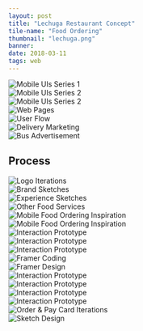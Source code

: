 ```yaml
---
layout: post
title: "Lechuga Restaurant Concept"
tile-name: "Food Ordering"
thumbnail: "lechuga.png"
banner:
date: 2018-03-11
tags: web
---
```


<div class="image-container"><img src="../img/lechuga/ui1.png" alt="Mobile UIs Series 1"/></div>

<!--
The wats:ON? Festival is a Carnegie Mellon staple, bringing an eclectic range of nationally and internationally renowned artists and their works to campus, providing a forum for interaction and collaboration between students and faculty from diverse fields within the campus community and beyond.

We wanted to elevate the festival's web presence with a new website. Letting the community enjoy the amazing artist work after the festival. Our proposal takes a dive into the current site and simplifies the experience for the audience, while maintaining the strong brand the Wats:ON? Festival brings.
-->

<div class="image-container"><img src="../img/lechuga/ui2.png" alt="Mobile UIs Series 2"/></div>
<div class="image-container"><img src="../img/lechuga/ui3.png" alt="Mobile UIs Series 2"/></div>
<div class="image-container"><img src="../img/lechuga/webscreens.png" alt="Web Pages"/></div>
<div class="image-container"><img src="../img/lechuga/userflowmap.png" alt="User Flow"/></div>
<div class="image-container"><img src="../img/lechuga/deliverymarketing.png" alt="Delivery Marketing"/></div>
<div class="image-container"><img src="../img/lechuga/busad.png" alt="Bus Advertisement"/></div>

## Process


<div class="image-container"><img src="../img/lechuga/logoiterations.svg" alt="Logo Iterations"/></div>
<div class="image-container"><img src="../img/lechuga/brandingsketches.png" alt="Brand Sketches"/></div>
<div class="image-container"><img src="../img/lechuga/appsketches.png" alt="Experience Sketches"/></div>
<div class="image-container"><img src="../img/lechuga/competitiveaudit.png" alt="Other Food Services"/></div>
<div class="image-container"><img src="../img/lechuga/inspiration1.png" alt="Mobile Food Ordering Inspiration"/></div>
<div class="image-container"><img src="../img/lechuga/inspiration2.png" alt="Mobile Food Ordering Inspiration"/></div>
<div class="row" style="padding:0px; margin:0px;">
  <div class="image-container small-12 medium-4 column" style="margin:0px;"><img src="../img/lechuga/tileheart.gif" alt="Interaction Prototype"/></div>
  <div class="image-container small-12 medium-4 column" style="margin:0px;"><img src="../img/lechuga/tileexpand.gif" alt="Interaction Prototype"/></div>
  <div class="image-container small-12 medium-4 column" style="margin:0px;"><img src="../img/lechuga/tilegreen.gif" alt="Interaction Prototype"/></div>
</div>
<div class="image-container"><img src="../img/lechuga/framerplay.png" alt="Framer Coding"/></div>
<div class="image-container"><img src="../img/lechuga/framerdesign.png" alt="Framer Design"/></div>

<div class="row" style="padding:0px; margin:0px;">
  <div class="image-container small-6 medium-3 column" style="margin:0px;"><img src="../img/lechuga/reorderscroll.gif" alt="Interaction Prototype"/></div>
  <div class="image-container small-6 medium-3 column" style="margin:0px;"><img src="../img/lechuga/itemselect.gif" alt="Interaction Prototype"/></div>
  <div class="image-container small-6 medium-3 column" style="margin:0px;"><img src="../img/lechuga/addtobag.gif" alt="Interaction Prototype"/></div>
  <div class="image-container small-6 medium-3 column" style="margin:0px;"><img src="../img/lechuga/mangoexpand.gif" alt="Interaction Prototype"/></div>
</div>

<div class="image-container"><img src="../img/lechuga/orderpayiterations.png" alt="Order & Pay Card Iterations"/></div>

<div class="image-container"><img src="../img/lechuga/sketchdesign.png" alt="Sketch Design"/></div>

